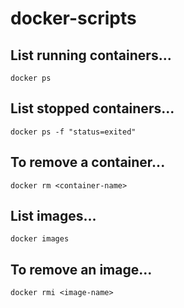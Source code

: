 # docker-scripts

## List running containers...
```
docker ps
```

## List stopped containers...
```
docker ps -f "status=exited"
```

## To remove a container...
```
docker rm <container-name>
```

## List images...
```
docker images
```

## To remove an image...
```
docker rmi <image-name>
```




